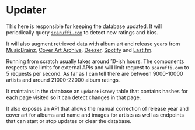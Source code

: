 # Updater

This here is responsible for keeping the database updated. It will periodically query [`scaruffi.com`](https://scaruffi.com) to detect new ratings and bios.

It will also augment retrieved data with album art and release years from [MusicBrainz](https://musicbrainz.com), [Cover Art Archive](https://coverartarchive.org), [Deezer](https://deezer.com), [Spotify](https://spotify.com) and [Last.fm](https://last.fm).

Running from scratch usually takes around 10-ish hours. The components respects rate limits for external APIs and will limit request to `scaruffi.com` to 5 requests per second. As far as I can tell there are between 9000-10000 artists and around 21000-22000 album ratings.

It maintains in the database an `updateHistory` table that contains hashes for each page visited so it can detect changes in that page.

It also exposes an API that allows the manual correction of release year and cover art for albums and name and images for artists as well as endpoints that can start or stop updates or clear the database.
